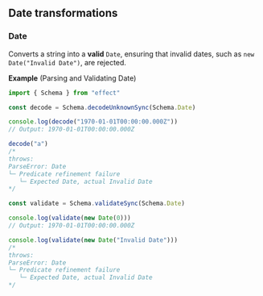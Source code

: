 ## Date transformations

### Date

Converts a string into a **valid** `Date`, ensuring that invalid dates, such as `new Date("Invalid Date")`, are rejected.

**Example** (Parsing and Validating Date)

```ts twoslash
import { Schema } from "effect"

const decode = Schema.decodeUnknownSync(Schema.Date)

console.log(decode("1970-01-01T00:00:00.000Z"))
// Output: 1970-01-01T00:00:00.000Z

decode("a")
/*
throws:
ParseError: Date
└─ Predicate refinement failure
   └─ Expected Date, actual Invalid Date
*/

const validate = Schema.validateSync(Schema.Date)

console.log(validate(new Date(0)))
// Output: 1970-01-01T00:00:00.000Z

console.log(validate(new Date("Invalid Date")))
/*
throws:
ParseError: Date
└─ Predicate refinement failure
   └─ Expected Date, actual Invalid Date
*/
```
